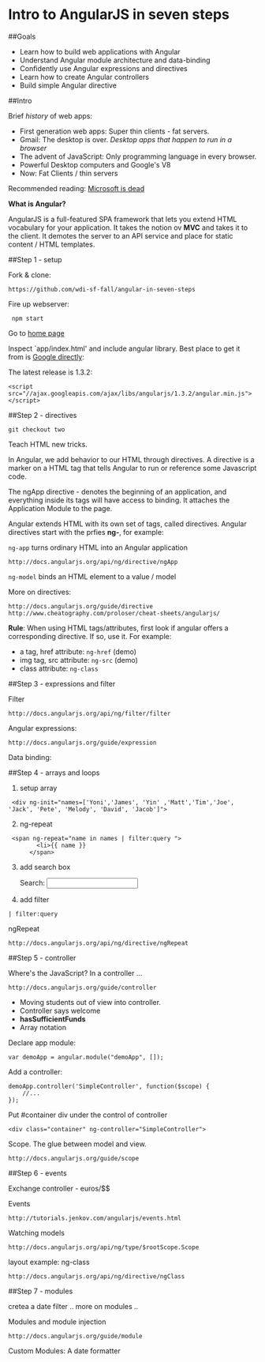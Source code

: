 Intro to AngularJS in seven steps
===


##Goals

- Learn how to build web applications with Angular
- Understand Angular module architecture and data-binding
- Confidently use Angular expressions and directives
- Learn how to create Angular controllers
- Build simple Angular directive

##Intro

Brief *history* of web apps:

* First generation web apps: Super thin clients - fat servers.
* Gmail: The desktop is over. *Desktop apps that happen to run in a browser*
* The advent of JavaScript: Only programming language in every browser.
* Powerful Desktop computers and Google's V8
* Now: Fat Clients / thin servers

Recommended reading: [Microsoft is dead](http://www.paulgraham.com/microsoft.html)

**What is Angular?**

AngularJS is a full-featured SPA framework that lets you extend HTML vocabulary for your application. It takes the notion ov **MVC** and takes it to the client. It demotes the server to an API service and place for static content / HTML templates.

##Step 1 - setup

Fork & clone: 

	https://github.com/wdi-sf-fall/angular-in-seven-steps

	
Fire up webserver:

	 npm start
	 
Go to [home page](http://localhost:8000)


Inspect `app/index.html' and include angular library. Best place to get it from is [Google directly](https://developers.google.com/speed/libraries):

The latest release is 1.3.2:

`<script src="//ajax.googleapis.com/ajax/libs/angularjs/1.3.2/angular.min.js"></script>`


		 
##Step 2 - directives

	git checkout two
	
Teach HTML new tricks.
	
In Angular, we add behavior to our HTML through directives. A directive is a marker on a HTML tag that tells Angular to run or reference some Javascript code.

The ngApp directive - denotes the beginning of an application, and everything inside its tags will have access to binding. It attaches the Application Module to the page.

Angular extends HTML with its own set of tags, called directives. Angular directives start with the prfies **ng-**, for example: 

`ng-app` turns ordinary HTML into an Angular application

	http://docs.angularjs.org/api/ng/directive/ngApp

`ng-model` binds an HTML element to a value / model		

More on directives:

	http://docs.angularjs.org/guide/directive
	http://www.cheatography.com/proloser/cheat-sheets/angularjs/

**Rule**: When using HTML tags/attributes, first look if angular offers a corresponding directive. If so, use it. For example:

- a tag, href attribute: `ng-href` (demo)
- img tag, src attribute: `ng-src` (demo)
- class attribute: `ng-class`
	
	
##Step 3 - expressions and filter


Filter

	http://docs.angularjs.org/api/ng/filter/filter
	
Angular expressions:

	http://docs.angularjs.org/guide/expression

Data binding:
	

##Step 4 - arrays and loops

1) setup array

```
 <div ng-init="names=['Yoni','James', 'Yin' ,'Matt','Tim','Joe', 'Jack', 'Pete', 'Melody', 'David', 'Jacob']">
```

2) ng-repeat

```
 <span ng-repeat="name in names | filter:query ">
        <li>{{ name }}
      </span>
```

3) add search box

	<p>Search: <input ng-model="query">


4) add filter

`| filter:query `

      

ngRepeat

	http://docs.angularjs.org/api/ng/directive/ngRepeat


  
##Step 5 - controller

Where's the JavaScript? In a controller ...

	http://docs.angularjs.org/guide/controller
	
- Moving students out of view into controller.
- Controller says welcome
- **hasSufficientFunds**
- Array notation

Declare app module:

	var demoApp = angular.module("demoApp", []);

Add a controller:

	demoApp.controller('SimpleController', function($scope) {
		//...
	});
		
Put #container div under the control of controller

	<div class="container" ng-controller="SimpleController">


Scope. The glue between model and view.

	http://docs.angularjs.org/guide/scope

##Step 6 - events

Exchange controller - euros/$$

Events

	http://tutorials.jenkov.com/angularjs/events.html

Watching models

	http://docs.angularjs.org/api/ng/type/$rootScope.Scope

layout example: ng-class

	http://docs.angularjs.org/api/ng/directive/ngClass

##Step 7 - modules

cretea a date filter .. more on modules ..


Modules and module injection

	http://docs.angularjs.org/guide/module

Custom Modules: A date formatter






